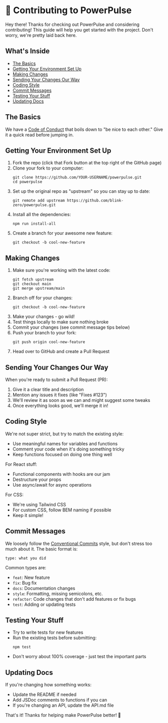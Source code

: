 # 🔌 Contributing to PowerPulse

Hey there! Thanks for checking out PowerPulse and considering contributing! This guide will help you get started with the project. Don't worry, we're pretty laid back here.

## What's Inside

- [The Basics](#the-basics)
- [Getting Your Environment Set Up](#getting-your-environment-set-up)
- [Making Changes](#making-changes)
- [Sending Your Changes Our Way](#sending-your-changes-our-way)
- [Coding Style](#coding-style)
- [Commit Messages](#commit-messages)
- [Testing Your Stuff](#testing-your-stuff)
- [Updating Docs](#updating-docs)

## The Basics

We have a [Code of Conduct](CODE_OF_CONDUCT.md) that boils down to "be nice to each other." Give it a quick read before jumping in.

## Getting Your Environment Set Up

1. Fork the repo (click that Fork button at the top right of the GitHub page)
2. Clone your fork to your computer:
   ```
   git clone https://github.com/YOUR-USERNAME/powerpulse.git
   cd powerpulse
   ```
3. Set up the original repo as "upstream" so you can stay up to date:
   ```
   git remote add upstream https://github.com/blink-zero/powerpulse.git
   ```
4. Install all the dependencies:
   ```
   npm run install-all
   ```
5. Create a branch for your awesome new feature:
   ```
   git checkout -b cool-new-feature
   ```

## Making Changes

1. Make sure you're working with the latest code:
   ```
   git fetch upstream
   git checkout main
   git merge upstream/main
   ```
2. Branch off for your changes:
   ```
   git checkout -b cool-new-feature
   ```
3. Make your changes - go wild!
4. Test things locally to make sure nothing broke
5. Commit your changes (see commit message tips below)
6. Push your branch to your fork:
   ```
   git push origin cool-new-feature
   ```
7. Head over to GitHub and create a Pull Request

## Sending Your Changes Our Way

When you're ready to submit a Pull Request (PR):

1. Give it a clear title and description
2. Mention any issues it fixes (like "Fixes #123")
3. We'll review it as soon as we can and might suggest some tweaks
4. Once everything looks good, we'll merge it in!

## Coding Style

We're not super strict, but try to match the existing style:

- Use meaningful names for variables and functions
- Comment your code when it's doing something tricky
- Keep functions focused on doing one thing well

For React stuff:
- Functional components with hooks are our jam
- Destructure your props
- Use async/await for async operations

For CSS:
- We're using Tailwind CSS
- For custom CSS, follow BEM naming if possible
- Keep it simple!

## Commit Messages

We loosely follow the [Conventional Commits](https://www.conventionalcommits.org/) style, but don't stress too much about it. The basic format is:

```
type: what you did
```

Common types are:
- `feat`: New feature
- `fix`: Bug fix
- `docs`: Documentation changes
- `style`: Formatting, missing semicolons, etc.
- `refactor`: Code changes that don't add features or fix bugs
- `test`: Adding or updating tests

## Testing Your Stuff

- Try to write tests for new features
- Run the existing tests before submitting:
  ```
  npm test
  ```
- Don't worry about 100% coverage - just test the important parts

## Updating Docs

If you're changing how something works:
- Update the README if needed
- Add JSDoc comments to functions if you can
- If you're changing an API, update the API.md file

That's it! Thanks for helping make PowerPulse better! 🎉
